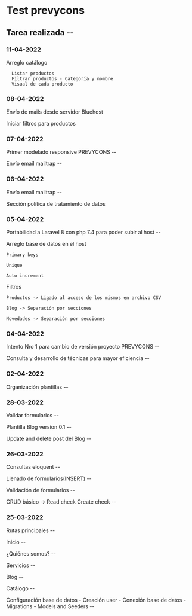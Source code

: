 # Test prevycons
## Tarea realizada --


### 11-04-2022

  Arreglo catálogo
  
      Listar productos
      Filtrar productos - Categoría y nombre
      Visual de cada producto


### 08-04-2022

  Envío de mails desde servidor Bluehost
  
  Iniciar filtros para productos

### 07-04-2022

Primer modelado responsive PREVYCONS --

Envío email mailtrap --

### 06-04-2022

Envío email mailtrap --

Sección política de tratamiento de datos

### 05-04-2022

Portabilidad a Laravel 8 con php 7.4 para poder subir al host --

Arreglo base de datos en el host
  
    Primary keys
  
    Unique
  
    Auto increment
  
Filtros
  
    Productos -> Ligado al acceso de los mismos en archivo CSV
  
    Blog -> Separación por secciones
  
    Novedades -> Separación por secciones

### 04-04-2022

Intento Nro 1 para cambio de versión proyecto PREVYCONS --

Consulta y desarrollo de técnicas para mayor eficiencia --

### 02-04-2022

Organización plantillas --

### 28-03-2022

Validar formularios --

Plantilla Blog version 0.1 --

Update and delete post del Blog --

### 26-03-2022

Consultas eloquent --

Llenado de formularios(INSERT) --

Validación de formularios --

CRUD básico -> Read check Create check --

### 25-03-2022

Rutas principales --

Inicio --

¿Quiénes somos? --

Servicios --

Blog --

Catálogo --

Configuración base de datos - Creación user - Conexión base de datos - Migrations - Models and Seeders --


